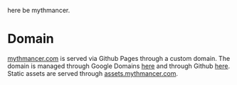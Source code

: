here be mythmancer.

# Domain
[mythmancer.com](mythmancer.com) is served via Github Pages through a custom domain.
The domain is managed through Google Domains [here](https://domains.google.com/registrar/mythmancer.com/dns) and through Github [here](https://github.com/organizations/mythmancer/settings/pages). Static assets are served through [assets.mythmancer.com](assets.mythmancer.com).
